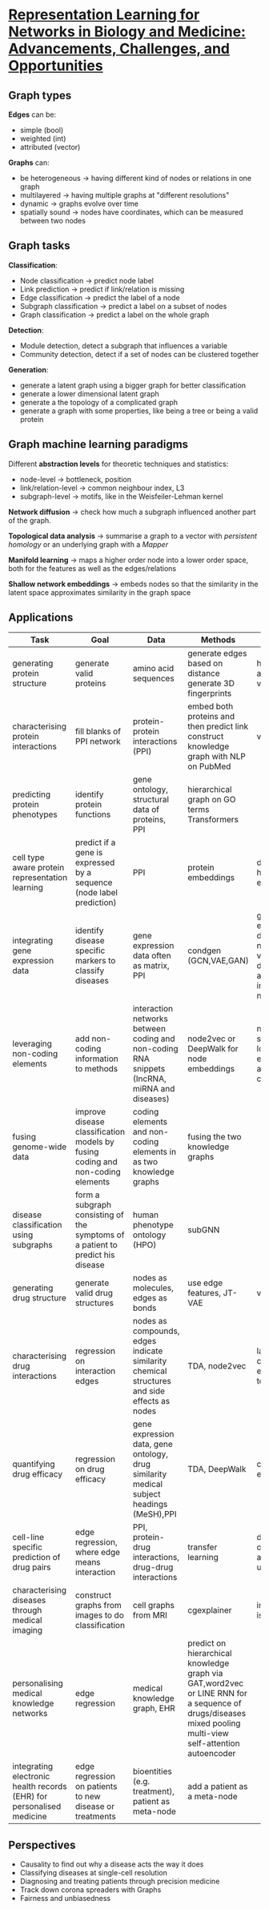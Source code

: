 # [Representation Learning for Networks in Biology and Medicine: Advancements, Challenges, and Opportunities](https://arxiv.org/abs/2104.04883)
## Graph types
**Edges** can be:
- simple \(bool\)
- weighted \(int\)
- attributed \(vector\)

**Graphs** can:
- be heterogeneous &rightarrow; having different kind of nodes or relations in one graph
- multilayered &rightarrow; having multiple graphs at "different resolutions"
- dynamic &rightarrow; graphs evolve over time
- spatially sound &rightarrow; nodes have coordinates, which can be measured between two nodes
## Graph tasks
**Classification**:
- Node classification &rightarrow; predict node label
- Link prediction &rightarrow; predict if link\/relation is missing
- Edge classification &rightarrow; predict the label of a node
- Subgraph classification &rightarrow; predict a label on a subset of nodes
- Graph classification &rightarrow; predict a label on the whole graph

**Detection**:
- Module detection, detect a subgraph that influences a variable
- Community detection, detect if a set of nodes can be clustered together

**Generation**:
- generate a latent graph using a bigger graph for better classification
- generate a lower dimensional latent graph
- generate a the topology of a complicated graph
- generate a graph with some properties, like being a tree or being a valid protein
## Graph machine learning paradigms
Different **abstraction levels** for theoretic techniques and statistics:
- node-level &rightarrow; bottleneck, position
- link\/relation-level &rightarrow; common neighbour index, L3
- subgraph-level &rightarrow; motifs, like in the Weisfeiler-Lehman kernel

**Network diffusion** &rightarrow; check how much a subgraph influenced another part of the graph.

**Topological data analysis** &rightarrow; summarise a graph to a vector with *persistent homology* or an underlying graph with a *Mapper*

**Manifold learning** &rightarrow; maps a higher order node into a lower order space, both for the features as well as the edges\/relations

**Shallow network embeddings** &rightarrow; embeds nodes so that the similarity in the latent space approximates similarity in the graph space
## Applications
| **Task** | **Goal** | **Data** | **Methods** | **Problems** |
|-|-|-|-|-|
| generating protein structure | generate valid proteins | amino acid sequences | generate edges based on distance generate 3D fingerprints | have to adhere validity |
| characterising protein interactions | fill blanks of PPI network | protein-protein interactions (PPI) | embed both proteins and then predict link construct knowledge graph with NLP on PubMed |   very noisy |
| predicting protein phenotypes | identify protein functions | gene ontology, structural data of proteins, PPI | hierarchical graph on GO terms  Transformers |  |
| cell type aware protein representation learning | predict if a gene is expressed by a sequence (node label prediction) | PPI | protein embeddings | different cells have different embeddings |
| integrating gene expression data | identify disease specific markers to classify diseases | gene expression data often as matrix, PPI | condgen (GCN,VAE,GAN) | gene expression data can be noisy and variational PPI does not have all the information needed |
| leveraging non-coding elements | add non-coding information to methods | interaction networks between coding and non-coding RNA snippets (IncRNA, miRNA and diseases) | node2vec or DeepWalk for node embeddings | non-coding snippets are long experiments are non-complete |
| fusing genome-wide data | improve disease classification models by fusing coding and non-coding elements | coding elements and non-coding elements in as two knowledge graphs | fusing the two knowledge graphs |  |
| disease classification using subgraphs | form a subgraph consisting of the symptoms of a patient to predict his disease | human phenotype ontology (HPO) | subGNN |  |
| generating drug structure | generate valid drug structures | nodes as molecules, edges as bonds | use edge features, JT-VAE | valid drug |
| characterising drug interactions | regression on interaction edges | nodes as compounds, edges indicate similarity chemical structures and side effects as nodes | TDA, node2vec | labour and cost intensive experiments to test |
| quantifying drug efficacy | regression on drug efficacy | gene expression data, gene ontology, drug similarity medical subject headings (MeSH),PPI | TDA, DeepWalk | combinational explosion |
| cell-line specific prediction of drug pairs | edge regression, where edge means interaction | PPI, protein-drug interactions, drug-drug interactions | transfer learning | drug effects on the body are not uniform |
| characterising diseases through medical imaging | construct graphs from images to do classification | cell graphs from MRI | cgexplainer | interpretability is crucial |
| personalising medical knowledge networks | edge regression | medical knowledge graph, EHR | predict on hierarchical knowledge graph via GAT,word2vec or LINE RNN for a sequence of drugs/diseases mixed pooling multi-view self-attention autoencoder |  |
| integrating electronic health records (EHR) for personalised medicine | edge regression on patients to new disease or treatments | bioentities (e.g. treatment), patient as meta-node | add a patient as a meta-node |  |

## Perspectives
- Causality to find out why a disease acts the way it does
- Classifying diseases at single-cell resolution
- Diagnosing and treating patients through precision medicine
- Track down corona spreaders with Graphs
- Fairness and unbiasedness